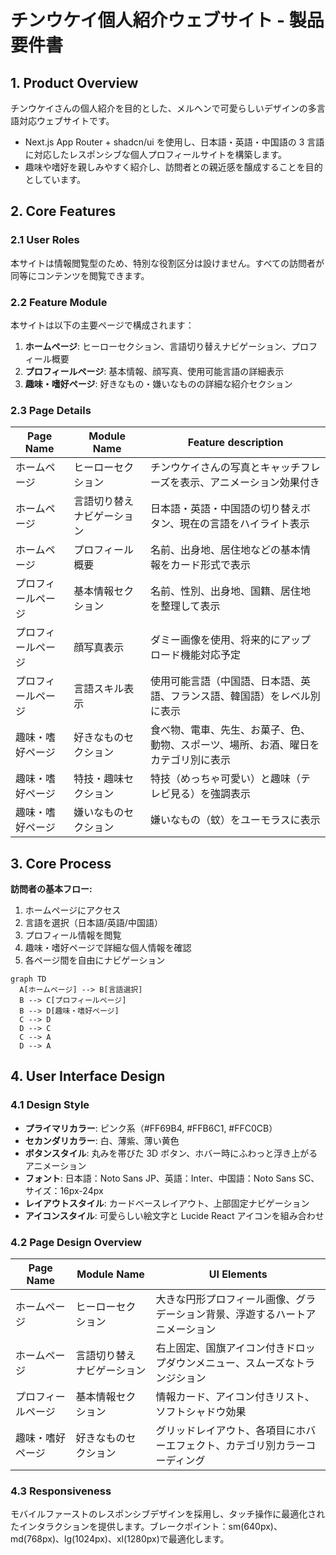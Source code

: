 # チンウケイ個人紹介ウェブサイト - 製品要件書

## 1. Product Overview

チンウケイさんの個人紹介を目的とした、メルヘンで可愛らしいデザインの多言語対応ウェブサイトです。

- Next.js App Router + shadcn/ui を使用し、日本語・英語・中国語の 3 言語に対応したレスポンシブな個人プロフィールサイトを構築します。
- 趣味や嗜好を親しみやすく紹介し、訪問者との親近感を醸成することを目的としています。

## 2. Core Features

### 2.1 User Roles

本サイトは情報閲覧型のため、特別な役割区分は設けません。すべての訪問者が同等にコンテンツを閲覧できます。

### 2.2 Feature Module

本サイトは以下の主要ページで構成されます：

1. **ホームページ**: ヒーローセクション、言語切り替えナビゲーション、プロフィール概要
2. **プロフィールページ**: 基本情報、顔写真、使用可能言語の詳細表示
3. **趣味・嗜好ページ**: 好きなもの・嫌いなものの詳細な紹介セクション

### 2.3 Page Details

| Page Name          | Module Name                | Feature description                                                                |
| ------------------ | -------------------------- | ---------------------------------------------------------------------------------- |
| ホームページ       | ヒーローセクション         | チンウケイさんの写真とキャッチフレーズを表示、アニメーション効果付き               |
| ホームページ       | 言語切り替えナビゲーション | 日本語・英語・中国語の切り替えボタン、現在の言語をハイライト表示                   |
| ホームページ       | プロフィール概要           | 名前、出身地、居住地などの基本情報をカード形式で表示                               |
| プロフィールページ | 基本情報セクション         | 名前、性別、出身地、国籍、居住地を整理して表示                                     |
| プロフィールページ | 顔写真表示                 | ダミー画像を使用、将来的にアップロード機能対応予定                                 |
| プロフィールページ | 言語スキル表示             | 使用可能言語（中国語、日本語、英語、フランス語、韓国語）をレベル別に表示           |
| 趣味・嗜好ページ   | 好きなものセクション       | 食べ物、電車、先生、お菓子、色、動物、スポーツ、場所、お酒、曜日をカテゴリ別に表示 |
| 趣味・嗜好ページ   | 特技・趣味セクション       | 特技（めっちゃ可愛い）と趣味（テレビ見る）を強調表示                               |
| 趣味・嗜好ページ   | 嫌いなものセクション       | 嫌いなもの（蚊）をユーモラスに表示                                                 |

## 3. Core Process

**訪問者の基本フロー:**

1. ホームページにアクセス
2. 言語を選択（日本語/英語/中国語）
3. プロフィール情報を閲覧
4. 趣味・嗜好ページで詳細な個人情報を確認
5. 各ページ間を自由にナビゲーション

```mermaid
graph TD
  A[ホームページ] --> B[言語選択]
  B --> C[プロフィールページ]
  B --> D[趣味・嗜好ページ]
  C --> D
  D --> C
  C --> A
  D --> A
```

## 4. User Interface Design

### 4.1 Design Style

- **プライマリカラー**: ピンク系（#FF69B4, #FFB6C1, #FFC0CB）
- **セカンダリカラー**: 白、薄紫、薄い黄色
- **ボタンスタイル**: 丸みを帯びた 3D ボタン、ホバー時にふわっと浮き上がるアニメーション
- **フォント**: 日本語：Noto Sans JP、英語：Inter、中国語：Noto Sans SC、サイズ：16px-24px
- **レイアウトスタイル**: カードベースレイアウト、上部固定ナビゲーション
- **アイコンスタイル**: 可愛らしい絵文字と Lucide React アイコンを組み合わせ

### 4.2 Page Design Overview

| Page Name          | Module Name                | UI Elements                                                                  |
| ------------------ | -------------------------- | ---------------------------------------------------------------------------- |
| ホームページ       | ヒーローセクション         | 大きな円形プロフィール画像、グラデーション背景、浮遊するハートアニメーション |
| ホームページ       | 言語切り替えナビゲーション | 右上固定、国旗アイコン付きドロップダウンメニュー、スムーズなトランジション   |
| プロフィールページ | 基本情報セクション         | 情報カード、アイコン付きリスト、ソフトシャドウ効果                           |
| 趣味・嗜好ページ   | 好きなものセクション       | グリッドレイアウト、各項目にホバーエフェクト、カテゴリ別カラーコーディング   |

### 4.3 Responsiveness

モバイルファーストのレスポンシブデザインを採用し、タッチ操作に最適化されたインタラクションを提供します。ブレークポイント：sm(640px)、md(768px)、lg(1024px)、xl(1280px)で最適化します。
